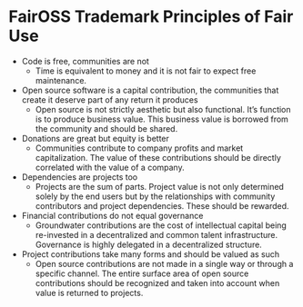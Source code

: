 # FairOSS Trademark Principles of Fair Use

* Code is free, communities are not 
    * Time is equivalent to money and it is not fair to expect free maintenance.
* Open source software is a capital contribution, the communities that create it deserve part of any return it produces
    * Open source is not strictly aesthetic but also functional.  It’s function is to produce business value.  This business value is borrowed from the community and should be shared. 
* Donations are great but equity is better
    * Communities contribute to company profits and market capitalization.  The value of these contributions should be directly correlated with the value of a company. 
* Dependencies are projects too
    * Projects are the sum of parts.  Project value is not only determined solely by the end users but by the relationships with community contributors and project dependencies.  These should be rewarded.  
* Financial contributions do not equal governance
    * Groundwater contributions are the cost of intellectual capital being re-invested in a decentralized and common talent infrastructure.  Governance is highly delegated in a decentralized structure.  
* Project contributions take many forms and should be valued as such
    * Open source contributions are not made in a single way or through a specific channel.  The entire surface area of open source contributions should be recognized and taken into account when value is returned to projects.
